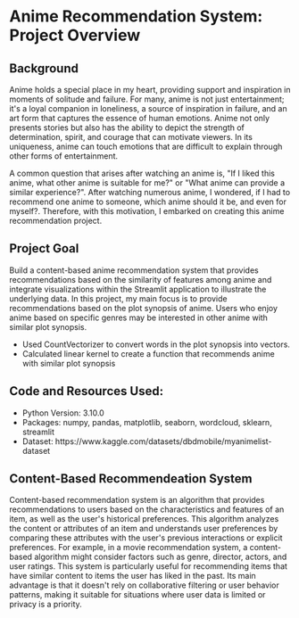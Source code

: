 # Anime Recommendation System: Project Overview
## Background
Anime holds a special place in my heart, providing support and inspiration in moments of solitude and failure. For many, anime is not just entertainment; it's a loyal companion in loneliness, a source of inspiration in failure, and an art form that captures the essence of human emotions. Anime not only presents stories but also has the ability to depict the strength of determination, spirit, and courage that can motivate viewers. In its uniqueness, anime can touch emotions that are difficult to explain through other forms of entertainment.

A common question that arises after watching an anime is, "If I liked this anime, what other anime is suitable for me?" or "What anime can provide a similar experience?". After watching numerous anime, I wondered, if I had to recommend one anime to someone, which anime should it be, and even for myself?. Therefore, with this motivation, I embarked on creating this anime recommendation project.
## Project Goal
Build a content-based anime recommendation system that provides recommendations based on the similarity of features among anime and integrate visualizations within the Streamlit application to illustrate the underlying data. 
In this project, my main focus is to provide recommendations based on the plot synopsis of anime. Users who enjoy anime based on specific genres may be interested in other anime with similar plot synopsis.
<ul>
      <li>Used CountVectorizer to convert words in the plot synopsis into vectors.</li>
      <li>Calculated linear kernel to create a function that recommends anime with similar plot synopsis</li>
</ul>

## Code and Resources Used:
<ul>
      <li>Python Version: 3.10.0</li>
      <li>Packages: numpy, pandas, matplotlib, seaborn, wordcloud, sklearn, streamlit</li>
      <li>Dataset: https://www.kaggle.com/datasets/dbdmobile/myanimelist-dataset</li>
</ul>

## Content-Based Recommendeation System
Content-based recommendation system is an algorithm that provides recommendations to users based on the characteristics and features of an item, as well as the user's historical preferences. This algorithm analyzes the content or attributes of an item and understands user preferences by comparing these attributes with the user's previous interactions or explicit preferences. For example, in a movie recommendation system, a content-based algorithm might consider factors such as genre, director, actors, and user ratings. This system is particularly useful for recommending items that have similar content to items the user has liked in the past. Its main advantage is that it doesn't rely on collaborative filtering or user behavior patterns, making it suitable for situations where user data is limited or privacy is a priority.
